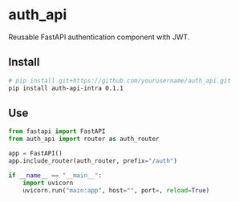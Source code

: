 # auth_api

Reusable FastAPI authentication component with JWT.

## Install

```bash
# pip install git+https://github.com/yourusername/auth_api.git
pip install auth-api-intra 0.1.1
```

## Use

```python
from fastapi import FastAPI
from auth_api import router as auth_router

app = FastAPI()
app.include_router(auth_router, prefix="/auth")

if __name__ == "__main__":
    import uvicorn
    uvicorn.run("main:app", host="", port=, reload=True)

```
